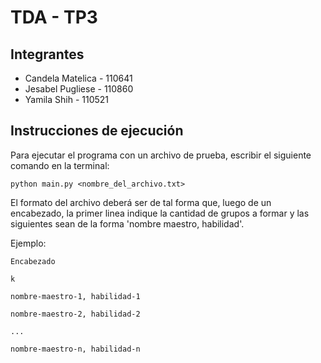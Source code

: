 # TDA - TP3

## Integrantes

* Candela Matelica - 110641
* Jesabel Pugliese - 110860
* Yamila Shih - 110521

## Instrucciones de ejecución
Para ejecutar el programa con un archivo de prueba, escribir el siguiente comando en la terminal:

```python main.py <nombre_del_archivo.txt>```

El formato del archivo deberá ser de tal forma que, luego de un encabezado, la primer linea indique la cantidad de grupos a formar y las siguientes sean de la forma 'nombre maestro, habilidad'.

Ejemplo:

```
Encabezado 

k

nombre-maestro-1, habilidad-1

nombre-maestro-2, habilidad-2

...

nombre-maestro-n, habilidad-n
```
